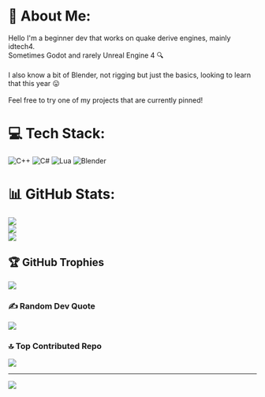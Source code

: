 # 💫 About Me:
Hello I'm a beginner dev that works on quake derive engines, mainly idtech4.<br>Sometimes Godot and rarely Unreal Engine 4 🔍<br><br>I also know a bit of Blender, not rigging but just the basics, looking to learn<br>that this year 😛<br><br>Feel free to try one of my projects that are currently pinned!


# 💻 Tech Stack:
![C++](https://img.shields.io/badge/c++-%2300599C.svg?style=plastic&logo=c%2B%2B&logoColor=white) ![C#](https://img.shields.io/badge/c%23-%23239120.svg?style=plastic&logo=csharp&logoColor=white) ![Lua](https://img.shields.io/badge/lua-%232C2D72.svg?style=plastic&logo=lua&logoColor=white) ![Blender](https://img.shields.io/badge/blender-%23F5792A.svg?style=plastic&logo=blender&logoColor=white)
# 📊 GitHub Stats:
![](https://github-readme-stats.vercel.app/api?username=FriskTheFallenHuman&theme=material-palenight&hide_border=false&include_all_commits=false&count_private=true)<br/>
![](https://github-readme-streak-stats.herokuapp.com/?user=FriskTheFallenHuman&theme=material-palenight&hide_border=false)<br/>
![](https://github-readme-stats.vercel.app/api/top-langs/?username=FriskTheFallenHuman&theme=material-palenight&hide_border=false&include_all_commits=false&count_private=true&layout=compact)

## 🏆 GitHub Trophies
![](https://github-profile-trophy.vercel.app/?username=FriskTheFallenHuman&theme=monokai&no-frame=false&no-bg=false&margin-w=4)

### ✍️ Random Dev Quote
![](https://quotes-github-readme.vercel.app/api?type=horizontal&theme=gruvbox)

### 🔝 Top Contributed Repo
![](https://github-contributor-stats.vercel.app/api?username=FriskTheFallenHuman&limit=5&theme=monokai&combine_all_yearly_contributions=true)

---
[![](https://visitcount.itsvg.in/api?id=FriskTheFallenHuman&icon=5&color=11)](https://visitcount.itsvg.in)

<!-- Proudly created with GPRM ( https://gprm.itsvg.in ) -->
